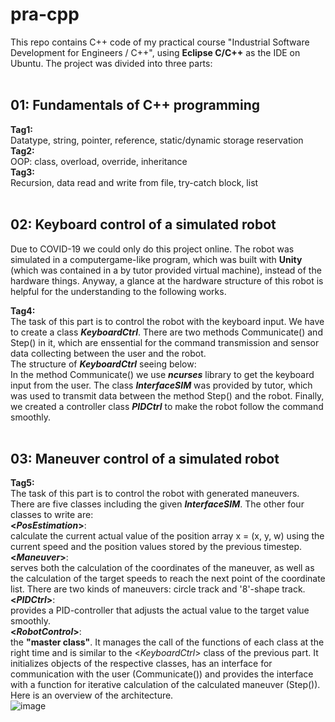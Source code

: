 # pra-cpp
This repo contains C++ code of my practical course "Industrial Software Development for Engineers / C++", using **Eclipse C/C++** as the IDE on Ubuntu. The project was divided into three parts:<br>
<br>
## 01: Fundamentals of C++ programming<br>
  **Tag1:** <br>    Datatype, string, pointer, reference, static/dynamic storage reservation <br>
  **Tag2:** <br>    OOP: class, overload, override, inheritance<br>
  **Tag3:** <br>    Recursion, data read and write from file, try-catch block, list<br>
  <br>
## 02: Keyboard control of a simulated robot<br>
Due to COVID-19 we could only do this project online. The robot was simulated in a computergame-like program, which was built with **Unity** (which was contained in a by tutor provided virtual machine), instead of the hardware things. Anyway, a glance at the hardware structure of this robot is helpful for the understanding to the following works.<br>

**Tag4:**<br>
The task of this part is to control the robot with the keyboard input. We have to create a class ***KeyboardCtrl***. There are two methods Communicate() and Step() in it, which are enssential for the command transmission and sensor data collecting between the user and the robot.<br>
The structure of ***KeyboardCtrl*** seeing below:<br>
In the method Communicate() we use ***ncurses*** library to get the keyboard input from the user. The class ***InterfaceSIM*** was provided by tutor, which was used to transmit data between the method Step() and the robot. Finally, we created a controller class ***PIDCtrl*** to make the robot follow the command smoothly.<br>
<br>
## 03: Maneuver control of a simulated robot<br>
**Tag5:**<br>
The task of this part is to control the robot with generated maneuvers. There are five classes including the given ***InterfaceSIM***. The other four classes to write are:
  <br>**<*PosEstimation*>**:<br>
  calculate the current actual value of the position array x = (x, y, w) using the current speed and the position values stored by the previous timestep.
  <br>**<*Maneuver*>**:<br>
  serves both the calculation of the coordinates of the maneuver, as well as the calculation of the target speeds to reach the next point of the coordinate list. There are two kinds of maneuvers: circle track and '8'-shape track.
  <br>**<*PIDCtrl*>**:<br>
  provides a PID-controller that adjusts the actual value to the target value smoothly.
  <br>**<*RobotControl*>**:<br>
  the **"master class"**. It manages the call of the functions of each class at the right time and is similar to the <*KeyboardCtrl*> class of the previous part. It initializes objects of the respective classes, has an interface for communication with the user (Communicate()) and provides the interface with a function for iterative calculation of the calculated maneuver (Step()).
  <br>Here is an overview of the architecture.<br>
  ![image](https://user-images.githubusercontent.com/83095045/162412064-659f132d-6b20-48e9-9c94-84003229d2ec.png)

  
  
